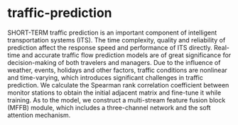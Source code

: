 # traffic-prediction
SHORT-TERM traffic prediction is an important component of intelligent transportation systems (ITS). The time complexity, quality and reliability of prediction affect the response speed and performance of ITS directly. Real-time and accurate traffic flow prediction models are of great significance for decision-making of both travelers and managers. Due to the influence of weather, events, holidays and other factors, traffic conditions are nonlinear and time-varying, which introduces significant challenges in traffic prediction.
We calculate the Spearman rank correlation coefficient between monitor stations to obtain the initial adjacent matrix and fine-tune it while training. As to the model, we construct a multi-stream feature fusion block (MFFB) module, which includes a three-channel network and the soft attention mechanism.
